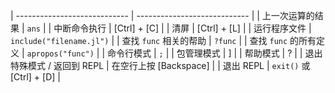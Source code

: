 
| ---------------------------- | ---------------------------- |
| 上一次运算的结果              | `ans`                        |
| 中断命令执行                  | \[Ctrl\] + \[C\]             |
| 清屏                         | \[Ctrl\] + \[L\]             |
| 运行程序文件                  | `include("filename.jl")`     |
| 查找 `func` 相关的帮助        | `?func`                      |
| 查找 `func` 的所有定义        | `apropos("func")`            |
| 命令行模式                    | `;`                          |
| 包管理模式                    | \]                           |
| 帮助模式                      | ?                            |
| 退出特殊模式 / 返回到 REPL     | 在空行上按 \[Backspace\]      |
| 退出 REPL                     | `exit()` 或 \[Ctrl\] + \[D\] |
